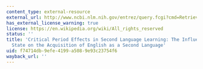 ```yaml
---
content_type: external-resource
external_url: http://www.ncbi.nlm.nih.gov/entrez/query.fcgi?cmd=Retrieve&db=PubMed&dopt=Citation&list_uids=2920538
has_external_license_warning: true
license: https://en.wikipedia.org/wiki/All_rights_reserved
status: ''
title: 'Critical Period Effects in Second Language Learning: The Influence of Maturational
  State on the Acquisition of English as a Second Language'
uid: f74714db-9efe-4199-a508-9e93c23754f6
wayback_url: ''
---
```

